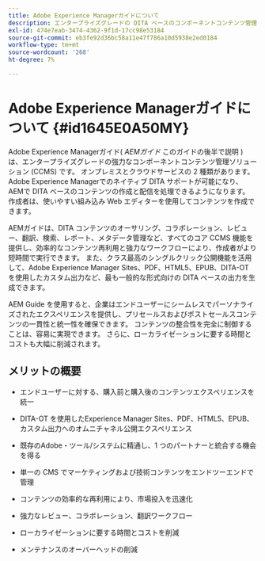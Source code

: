 ```yaml
---
title: Adobe Experience Managerガイドについて
description: エンタープライズグレードの DITA ベースのコンポーネントコンテンツ管理ソリューションである Adobe Experience Manager Guides について説明します。AEM Guides のメリットを理解します。
exl-id: 474e7eab-3474-4362-9f1d-17cc98e53184
source-git-commit: eb3fe92d36bc58a11e47f786a10d5938e2ed0184
workflow-type: tm+mt
source-wordcount: '268'
ht-degree: 7%

---
```


# Adobe Experience Managerガイドについて {#id1645E0A50MY}

Adobe Experience Managerガイド\( *AEMガイド* このガイドの後半で説明 ) は、エンタープライズグレードの強力なコンポーネントコンテンツ管理ソリューション (CCMS) です。 オンプレミスとクラウドサービスの 2 種類があります。 Adobe Experience Managerでのネイティブ DITA サポートが可能になり、AEMで DITA ベースのコンテンツの作成と配信を処理できるようになります。 作成者は、使いやすい組み込み Web エディターを使用してコンテンツを作成できます。

AEMガイドは、DITA コンテンツのオーサリング、コラボレーション、レビュー、翻訳、検索、レポート、メタデータ管理など、すべてのコア CCMS 機能を提供し、効率的なコンテンツ再利用と強力なワークフローにより、作成者がより短時間で実行できます。 また、クラス最高のシングルクリック公開機能を活用して、Adobe Experience Manager Sites、PDF、HTML5、EPUB、DITA-OT を使用したカスタム出力など、最も一般的な形式向けの DITA ベースの出力を生成できます。

AEM Guide を使用すると、企業はエンドユーザーにシームレスでパーソナライズされたエクスペリエンスを提供し、プリセールスおよびポストセールスコンテンツの一貫性と統一性を確保できます。 コンテンツの整合性を完全に制御することは、容易に実現できます。 さらに、ローカライゼーションに要する時間とコストも大幅に削減されます。

## メリットの概要

- エンドユーザーに対する、購入前と購入後のコンテンツエクスペリエンスを統一

- DITA-OT を使用したExperience Manager Sites、PDF、HTML5、EPUB、カスタム出力へのオムニチャネル公開エクスペリエンス

- 既存のAdobe・ツール/システムに精通し、1 つのパートナーと統合する機会を得る

- 単一の CMS でマーケティングおよび技術コンテンツをエンドツーエンドで管理

- コンテンツの効率的な再利用により、市場投入を迅速化

- 強力なレビュー、コラボレーション、翻訳ワークフロー

- ローカライゼーションに要する時間とコストを削減

- メンテナンスのオーバーヘッドの削減
